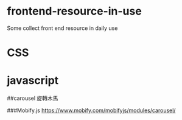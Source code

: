 frontend-resource-in-use
========================

Some collect front end resource in daily use


CSS
===


javascript
==========

##carousel 旋轉木馬

###Mobify.js
https://www.mobify.com/mobifyjs/modules/carousel/

